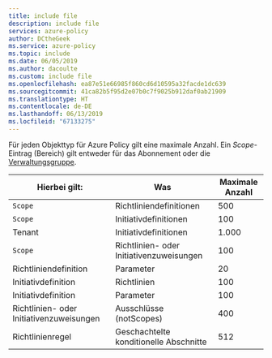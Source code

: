 ```yaml
---
title: include file
description: include file
services: azure-policy
author: DCtheGeek
ms.service: azure-policy
ms.topic: include
ms.date: 06/05/2019
ms.author: dacoulte
ms.custom: include file
ms.openlocfilehash: ea87e51e66985f860cd6d10595a32facde1dc639
ms.sourcegitcommit: 41ca82b5f95d2e07b0c7f9025b912daf0ab21909
ms.translationtype: HT
ms.contentlocale: de-DE
ms.lasthandoff: 06/13/2019
ms.locfileid: "67133275"
---
```

Für jeden Objekttyp für Azure Policy gilt eine maximale Anzahl. Ein _Scope_-Eintrag (Bereich) gilt entweder für das Abonnement oder die [Verwaltungsgruppe](../articles/governance/management-groups/overview.md).

| Hierbei gilt: | Was | Maximale Anzahl |
|---|---|---|
| `Scope` | Richtliniendefinitionen | 500 |
| `Scope` | Initiativdefinitionen | 100 |
| Tenant | Initiativdefinitionen | 1\.000 |
| `Scope` | Richtlinien- oder Initiativenzuweisungen | 100 |
| Richtliniendefinition | Parameter | 20 |
| Initiativdefinition | Richtlinien | 100 |
| Initiativdefinition | Parameter | 100 |
| Richtlinien- oder Initiativenzuweisungen | Ausschlüsse (notScopes) | 400 |
| Richtlinienregel | Geschachtelte konditionelle Abschnitte | 512 |
